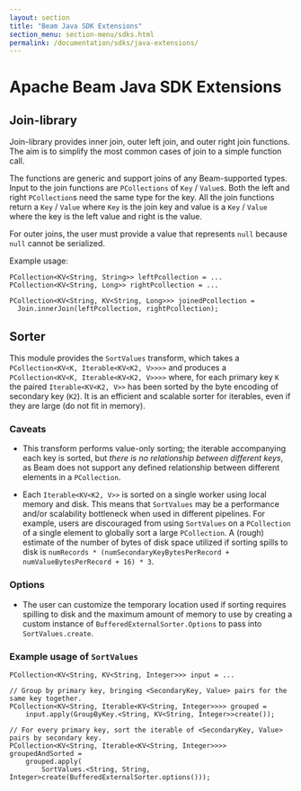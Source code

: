 ```yaml
---
layout: section
title: "Beam Java SDK Extensions"
section_menu: section-menu/sdks.html
permalink: /documentation/sdks/java-extensions/
---
```

<!--
Licensed under the Apache License, Version 2.0 (the "License");
you may not use this file except in compliance with the License.
You may obtain a copy of the License at

http://www.apache.org/licenses/LICENSE-2.0

Unless required by applicable law or agreed to in writing, software
distributed under the License is distributed on an "AS IS" BASIS,
WITHOUT WARRANTIES OR CONDITIONS OF ANY KIND, either express or implied.
See the License for the specific language governing permissions and
limitations under the License.
-->
# Apache Beam Java SDK Extensions

## Join-library

Join-library provides inner join, outer left join, and outer right join functions. The aim
is to simplify the most common cases of join to a simple function call.

The functions are generic and support joins of any Beam-supported types.
Input to the join functions are `PCollections` of `Key` / `Value`s. Both
the left and right `PCollection`s need the same type for the key. All the join
functions return a `Key` / `Value` where `Key` is the join key and value is
a `Key` / `Value` where the key is the left value and right is the value.

For outer joins, the user must provide a value that represents `null` because `null`
cannot be serialized.

Example usage:

```
PCollection<KV<String, String>> leftPcollection = ...
PCollection<KV<String, Long>> rightPcollection = ...

PCollection<KV<String, KV<String, Long>>> joinedPcollection =
  Join.innerJoin(leftPcollection, rightPcollection);
```


## Sorter

This module provides the `SortValues` transform, which takes a `PCollection<KV<K, Iterable<KV<K2, V>>>>` and produces a `PCollection<KV<K, Iterable<KV<K2, V>>>>` where, for each primary key `K` the paired `Iterable<KV<K2, V>>` has been sorted by the byte encoding of secondary key (`K2`). It is an efficient and scalable sorter for iterables, even if they are large (do not fit in memory).

### Caveats

- This transform performs value-only sorting; the iterable accompanying each key is sorted, but *there is no relationship between different keys*, as Beam does not support any defined relationship between different elements in a `PCollection`.
* Each `Iterable<KV<K2, V>>` is sorted on a single worker using local memory and disk. This means that `SortValues` may be a performance and/or scalability bottleneck when used in different pipelines. For example, users are discouraged from using `SortValues` on a `PCollection` of a single element to globally sort a large `PCollection`. A (rough) estimate of the number of bytes of disk space utilized if sorting spills to disk is `numRecords * (numSecondaryKeyBytesPerRecord + numValueBytesPerRecord + 16) * 3`.

### Options

* The user can customize the temporary location used if sorting requires spilling to disk and the maximum amount of memory to use by creating a custom instance of `BufferedExternalSorter.Options` to pass into `SortValues.create`.

### Example usage of `SortValues`

```
PCollection<KV<String, KV<String, Integer>>> input = ...

// Group by primary key, bringing <SecondaryKey, Value> pairs for the same key together.
PCollection<KV<String, Iterable<KV<String, Integer>>>> grouped =
    input.apply(GroupByKey.<String, KV<String, Integer>>create());

// For every primary key, sort the iterable of <SecondaryKey, Value> pairs by secondary key.
PCollection<KV<String, Iterable<KV<String, Integer>>>> groupedAndSorted =
    grouped.apply(
        SortValues.<String, String, Integer>create(BufferedExternalSorter.options()));
```
